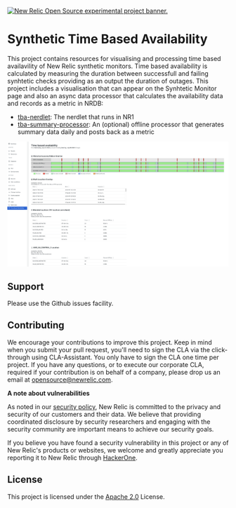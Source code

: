 <a href="https://opensource.newrelic.com/oss-category/#new-relic-experimental"><picture><source media="(prefers-color-scheme: dark)" srcset="https://github.com/newrelic/opensource-website/raw/main/src/images/categories/dark/Experimental.png"><source media="(prefers-color-scheme: light)" srcset="https://github.com/newrelic/opensource-website/raw/main/src/images/categories/Experimental.png"><img alt="New Relic Open Source experimental project banner." src="https://github.com/newrelic/opensource-website/raw/main/src/images/categories/Experimental.png"></picture></a>

# Synthetic Time Based Availability

This project contains resources for visualising and processing time based availavility of New Relic synthetic monitors. Time based availability is calculated by measuring the duration between successfull and failing synhtetic checks providing as an output the duration of outages. This project includes a visualisation that can appear on the Synhtetic Monitor page and also an async data processor that calculates the availability data and records as a metric in NRDB:

- [tba-nerdlet](./tba-nerdlet): The nerdlet that runs in NR1
- [tba-summary-processor](./tba-summary-processor): An (optional) offline processor that generates summary data daily and posts back as a metric

![Screenshot](./screenshot.png)

## Support

Please use the Github issues facility.

## Contributing
We encourage your contributions to improve this project. Keep in mind when you submit your pull request, you'll need to sign the CLA via the click-through using CLA-Assistant. You only have to sign the CLA one time per project.
If you have any questions, or to execute our corporate CLA, required if your contribution is on behalf of a company,  please drop us an email at opensource@newrelic.com.

**A note about vulnerabilities**

As noted in our [security policy](../../security/policy), New Relic is committed to the privacy and security of our customers and their data. We believe that providing coordinated disclosure by security researchers and engaging with the security community are important means to achieve our security goals.

If you believe you have found a security vulnerability in this project or any of New Relic's products or websites, we welcome and greatly appreciate you reporting it to New Relic through [HackerOne](https://hackerone.com/newrelic).

## License
This project is licensed under the [Apache 2.0](http://apache.org/licenses/LICENSE-2.0.txt) License.

